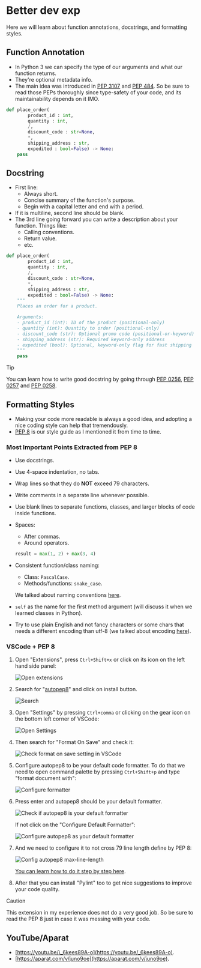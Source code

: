# Better dev exp

Here we will learn about function annotations, docstrings, and formatting styles.

## Function Annotation

- In Python 3 we can specify the type of our arguments and what our function returns.
- They're optional metadata info.
- The main idea was introduced in [PEP 3107](https://peps.python.org/pep-3107/) and [PEP 484](https://peps.python.org/pep-0484/). So be sure to read those PEPs thoroughly since type-safety of your code, and its maintainability depends on it IMO.

```python
def place_order(
        product_id : int,
        quantity : int,
        /,
        discount_code : str=None,
        *,
        shipping_address : str,
        expedited : bool=False) -> None:
    pass
```

## Docstring

- First line:
  - Always short.
  - Concise summary of the function's purpose.
  - Begin with a capital letter and end with a period.
- If it is multiline, second line should be blank.
- The 3rd line going forward you can write a description about your function. Things like:
  - Calling conventions.
  - Return value.
  - etc.

```python
def place_order(
        product_id : int,
        quantity : int,
        /,
        discount_code : str=None,
        *,
        shipping_address : str,
        expedited : bool=False) -> None:
    """
    Places an order for a product.

    Arguments:
    - product_id (int): ID of the product (positional-only)
    - quantity (int): Quantity to order (positional-only)
    - discount_code (str): Optional promo code (positional-or-keyword)
    - shipping_address (str): Required keyword-only address
    - expedited (bool): Optional, keyword-only flag for fast shipping
    """
    pass
```

> [!TIP]
>
> You can learn how to write good docstring by going through [PEP 0256](https://peps.python.org/pep-0256/), [PEP 0257](https://peps.python.org/pep-0257/) and [PEP 0258](https://peps.python.org/pep-0258/).

## Formatting Styles

- Making your code more readable is always a good idea, and adopting a nice coding style can help that tremendously.
- [PEP 8](https://peps.python.org/pep-0008/) is our style guide as I mentioned it from time to time.

### Most Important Points Extracted from PEP 8

- Use docstrings.
- Use 4-space indentation, no tabs.
- Wrap lines so that they do **NOT** exceed 79 characters.
- Write comments in a separate line whenever possible.
- Use blank lines to separate functions, classes, and larger blocks of code inside functions.
- Spaces:

  - After commas.
  - Around operators.

  ```python
  result = max(1, 2) + max(3, 4)
  ```

- Consistent function/class naming:

  - Class: `PascalCase`.
  - Methods/functions: `snake_case`.

  We talked about naming conventions [here](../01-intro/README.md#namingConventions).

- `self` as the name for the first method argument (will discuss it when we learned classes in Python).
- Try to use plain English and not fancy characters or some chars that needs a different encoding than utf-8 (we talked about encoding [here](./whetting-your-appetite-and-basic-concepts.md#pythonSourceFilesEncoding)).

### VSCode + PEP 8

1. Open "Extensions", press `Ctrl+Shift+x` or click on its icon on the left hand side panel:

   ![Open extensions](./assets/open-extenions.png)

2. Search for "[autopep8](https://marketplace.visualstudio.com/items?itemName=ms-python.autopep8)" and click on install button.

   ![Search](./assets/search-autopep8.png)

3. Open "Settings" by pressing `Ctrl+comma` or clicking on the gear icon on the bottom left corner of VSCode:

   ![Open Settings](./assets/open-settings.png)

4. Then search for "Format On Save" and check it:

   ![Check format on save setting in VSCode](./assets/check-format-on-save.png)

5. Configure autopep8 to be your default code formatter. To do that we need to open command palette by pressing `Ctrl+Shift+p` and type "format document with":

   ![Configure formatter](./assets/configure-formatter.png)

6. Press enter and autopep8 should be your default formatter.

   ![Check if autopep8 is your default formatter](./assets/autopep8-should-be-default-formatter.png)

   If not click on the "Configure Default Formatter":

   ![Configure autopep8 as your default formatter](./assets/set-autopep8-as-your-default-formatter.png)

7. And we need to configure it to not cross 79 line length define by PEP 8:

   ![Config autopep8 max-line-length](./assets/config-autopep8-max-line-length.png)

   [You can learn how to do it step by step here](https://stackoverflow.com/a/74370180/8784518).

8. After that you can install "Pylint" too to get nice suggestions to improve your code quality.

> [!CAUTION]
>
> This extension in my experience does not do a very good job. So be sure to read the PEP 8 just in case it was messing with your code.

## YouTube/Aparat

- [https://youtu.be/\_6kees89A-o](https://youtu.be/_6kees89A-o).
- [https://aparat.com/v/juno9oe](https://aparat.com/v/juno9oe).
